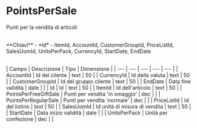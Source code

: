 # PointsPerSale
Punti per la vendita di articoli

<br>
**Chiavi**
- *Id*
- ItemId, AccountId, CustomerGroupId, PriceListId, SalesUomId, UnitsPerPack, CurrencyId, StartDate, EndDate
<br><br>

| Campo | Descrizione | Tipo | Dimensione | 
| --- | --- | --- | --- | --- |
| AccountId | Id del cliente | text | 50 |
| CurrencyId | Id della valuta | text | 50 |
| CustomerGroupId | Id del gruppo cliente | text | 50 |
| EndDate | Data fine validità | date |  |
| Id | Id | text | 50 |
| ItemId | Id dell'articolo | text | 50 |
| PointsPerFreeGiftSale | Punti per vendita 'in omaggio' | dec |  |
| PointsPerRegularSale | Punti per vendita 'normale' | dec |  |
| PriceListId | Id del listino | text | 50 |
| SalesUomId | Id unità di misura di vendita | text | 50 |
| StartDate | Data inizio validità | date |  |
| UnitsPerPack | Unità per confezione | dec |  |

